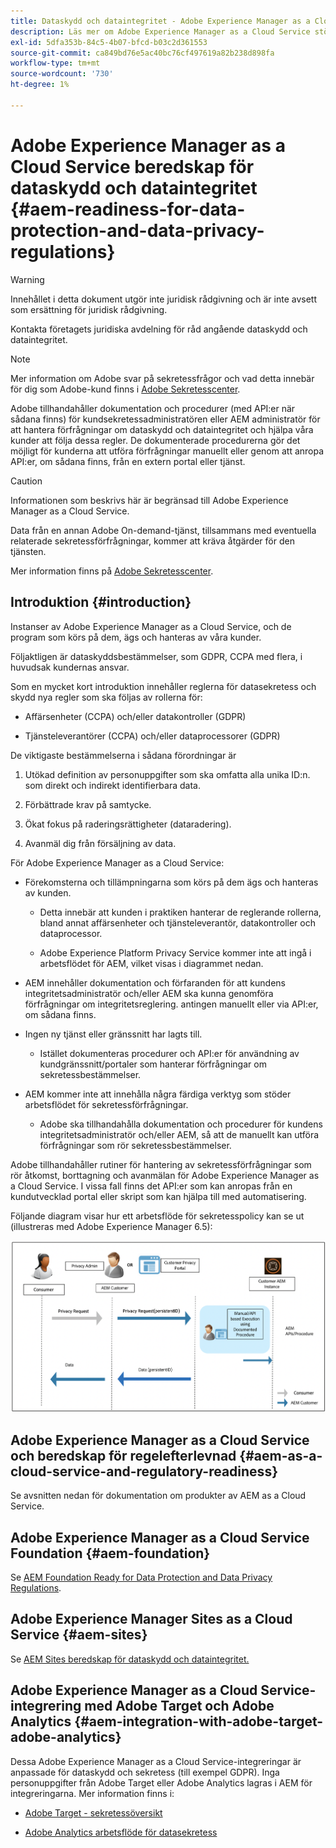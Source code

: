 ```yaml
---
title: Dataskydd och dataintegritet - Adobe Experience Manager as a Cloud Service beredskap
description: Läs mer om Adobe Experience Manager as a Cloud Service stöd för de olika dataskydds- och dataintegritetsreglerna. bland annat EU:s allmänna dataskyddsförordning (GDPR), Kaliforniens konsumentintegritetslag och hur man ska följa detta när man genomför ett nytt AEM as a Cloud Service projekt.
exl-id: 5dfa353b-84c5-4b07-bfcd-b03c2d361553
source-git-commit: ca849bd76e5ac40bc76cf497619a82b238d898fa
workflow-type: tm+mt
source-wordcount: '730'
ht-degree: 1%

---
```


# Adobe Experience Manager as a Cloud Service beredskap för dataskydd och dataintegritet {#aem-readiness-for-data-protection-and-data-privacy-regulations}

>[!WARNING]
>
>Innehållet i detta dokument utgör inte juridisk rådgivning och är inte avsett som ersättning för juridisk rådgivning.
>
>Kontakta företagets juridiska avdelning för råd angående dataskydd och dataintegritet.

>[!NOTE]
>
>Mer information om Adobe svar på sekretessfrågor och vad detta innebär för dig som Adobe-kund finns i [Adobe Sekretesscenter](https://www.adobe.com/privacy.html).

Adobe tillhandahåller dokumentation och procedurer (med API:er när sådana finns) för kundsekretessadministratören eller AEM administratör för att hantera förfrågningar om dataskydd och dataintegritet och hjälpa våra kunder att följa dessa regler. De dokumenterade procedurerna gör det möjligt för kunderna att utföra förfrågningar manuellt eller genom att anropa API:er, om sådana finns, från en extern portal eller tjänst.

>[!CAUTION]
>
>Informationen som beskrivs här är begränsad till Adobe Experience Manager as a Cloud Service.
>
>Data från en annan Adobe On-demand-tjänst, tillsammans med eventuella relaterade sekretessförfrågningar, kommer att kräva åtgärder för den tjänsten.
>
>Mer information finns på [Adobe Sekretesscenter](https://www.adobe.com/privacy.html).

## Introduktion {#introduction}

Instanser av Adobe Experience Manager as a Cloud Service, och de program som körs på dem, ägs och hanteras av våra kunder.

Följaktligen är dataskyddsbestämmelser, som GDPR, CCPA med flera, i huvudsak kundernas ansvar.

Som en mycket kort introduktion innehåller reglerna för datasekretess och skydd nya regler som ska följas av rollerna för:

* Affärsenheter (CCPA) och/eller datakontroller (GDPR)

* Tjänsteleverantörer (CCPA) och/eller dataprocessorer (GDPR)

De viktigaste bestämmelserna i sådana förordningar är

1. Utökad definition av personuppgifter som ska omfatta alla unika ID:n. som direkt och indirekt identifierbara data.

2. Förbättrade krav på samtycke.

3. Ökat fokus på raderingsrättigheter (dataradering).

4. Avanmäl dig från försäljning av data.

För Adobe Experience Manager as a Cloud Service:

* Förekomsterna och tillämpningarna som körs på dem ägs och hanteras av kunden.

   * Detta innebär att kunden i praktiken hanterar de reglerande rollerna, bland annat affärsenheter och tjänsteleverantör, datakontroller och dataprocessor.

   * Adobe Experience Platform Privacy Service kommer inte att ingå i arbetsflödet för AEM, vilket visas i diagrammet nedan.

* AEM innehåller dokumentation och förfaranden för att kundens integritetsadministratör och/eller AEM ska kunna genomföra förfrågningar om integritetsreglering. antingen manuellt eller via API:er, om sådana finns.

* Ingen ny tjänst eller gränssnitt har lagts till.

   * Istället dokumenteras procedurer och API:er för användning av kundgränssnitt/portaler som hanterar förfrågningar om sekretessbestämmelser.

* AEM kommer inte att innehålla några färdiga verktyg som stöder arbetsflödet för sekretessförfrågningar.

   * Adobe ska tillhandahålla dokumentation och procedurer för kundens integritetsadministratör och/eller AEM, så att de manuellt kan utföra förfrågningar som rör sekretessbestämmelser.

Adobe tillhandahåller rutiner för hantering av sekretessförfrågningar som rör åtkomst, borttagning och avanmälan för Adobe Experience Manager as a Cloud Service. I vissa fall finns det API:er som kan anropas från en kundutvecklad portal eller skript som kan hjälpa till med automatisering.

Följande diagram visar hur ett arbetsflöde för sekretesspolicy kan se ut (illustreras med Adobe Experience Manager 6.5):

![Dataskydd och integritet](assets/data-protection-and-privacy-01.png)

## Adobe Experience Manager as a Cloud Service och beredskap för regelefterlevnad {#aem-as-a-cloud-service-and-regulatory-readiness}

Se avsnitten nedan för dokumentation om produkter av AEM as a Cloud Service.

## Adobe Experience Manager as a Cloud Service Foundation {#aem-foundation}

Se [AEM Foundation Ready for Data Protection and Data Privacy Regulations](/help/compliance/data-privacy-and-protection-readiness/foundation-readiness.md).

## Adobe Experience Manager Sites as a Cloud Service {#aem-sites}

Se [AEM Sites beredskap för dataskydd och dataintegritet.](/help/compliance/data-privacy-and-protection-readiness/sites-readiness.md)

## Adobe Experience Manager as a Cloud Service-integrering med Adobe Target och Adobe Analytics {#aem-integration-with-adobe-target-adobe-analytics}

Dessa Adobe Experience Manager as a Cloud Service-integreringar är anpassade för dataskydd och sekretess (till exempel GDPR). Inga personuppgifter från Adobe Target eller Adobe Analytics lagras i AEM för integreringarna.
Mer information finns i:

* [Adobe Target - sekretessöversikt](https://experienceleague.adobe.com/docs/target/using/implement-target/before-implement/privacy/privacy.html)

* [Adobe Analytics arbetsflöde för datasekretess](https://experienceleague.adobe.com/docs/analytics/admin/data-governance/an-gdpr-workflow.html)
